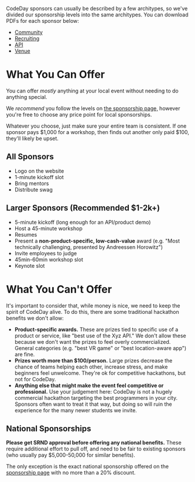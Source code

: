 CodeDay sponsors can usually be described by a few architypes, so we've divided our sponsorship levels into the same architypes. You can download PDFs for each sponsor below:

* [Community](http://assets.srnd.org/codeday/sponsor/community.pdf)
* [Recruiting](http://assets.srnd.org/codeday/sponsor/recruiting.pdf)
* [API](http://assets.srnd.org/codeday/sponsor/api.pdf)
* [Venue](http://assets.srnd.org/codeday/sponsor/venue.pdf)

# What You Can Offer

You can offer _mostly_ anything at your local event without needing to do anything special.

We _recommend_ you follow the levels on [the sponsorship page,](https://srnd.org/sponsor) however you're free to choose any price point for local sponsorships.

Whatever you choose, just make sure your entire team is consistent. If one sponsor pays $1,000 for a workshop, then finds out another only paid $100, they'll likely be upset.

## All Sponsors

* Logo on the website
* 1-minute kickoff slot
* Bring mentors
* Distribute swag

## Larger Sponsors (Recommended $1-2k+)

* 5-minute kickoff (long enough for an API/product demo)
* Host a 45-minute workshop
* Resumes
* Present a **non-product-specific, low-cash-value** award (e.g. "Most technically challenging, presented by Andreessen Horowitz")
* Invite employees to judge
* 45min-60min workshop slot
* Keynote slot

# What You Can't Offer

It's important to consider that, while money is nice, we need to keep the spirit of CodeDay alive. To do this, there are some traditional hackathon benefits we don't allow:

* **Product-specific awards.** These are prizes tied to specific use of a product or service, like "best use of the Xyz API." We don't allow these because we don't want the prizes to feel overly commercialized. General categories (e.g. "best VR game" or "best location-aware app") are fine.
* **Prizes worth more than $100/person.** Large prizes decrease the chance of teams helping each other, increase stress, and make beginners feel unwelcome. They're ok for competitive hackathons, but not for CodeDay.
* **Anything else that might make the event feel competitive or professional.** Use your judgement here: CodeDay is not a hugely commercial hackathon targeting the best programmers in your city. Sponsors often want to treat it that way, but doing so will ruin the experience for the many newer students we invite.

## National Sponsorships

**Please get SRND approval before offering any national benefits.** These require additional effort to pull off, and need to be fair to existing sponsors (who usually pay $5,000-50,000 for similar benefits).

The only exception is the exact national sponsorship offered on the [sponsorship page](https://srnd.org/sponsor) with no more than a 20% discount.
